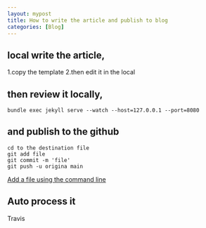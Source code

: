 ```yaml
---
layout: mypost
title: How to write the article and publish to blog
categories: [Blog]
---
```


## local write the article,

1.copy the template
2.then edit it in the local

## then review it locally,

```
bundle exec jekyll serve --watch --host=127.0.0.1 --port=8080
```

## and publish to the github

```
cd to the destination file
git add file
git commit -m 'file'
git push -u origina main
```

[Add a file using the command line](https://docs.gitlab.com/ee/gitlab-basics/add-file.html)

## Auto process it

Travis
